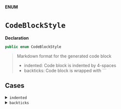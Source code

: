 **ENUM**
# `CodeBlockStyle`

**Declaration**
```swift
public enum CodeBlockStyle
```

> Markdown format for the generated code block
>
> - indented: Code block is indented by 4-spaces
> - backticks: Code block is wrapped with ```

## Cases
<details><summary><code>indented</code></summary>

**Declaration**
```swift
case indented
```

</details>

<details><summary><code>backticks</code></summary>

**Declaration**
```swift
case backticks(language: String)
```

</details>
